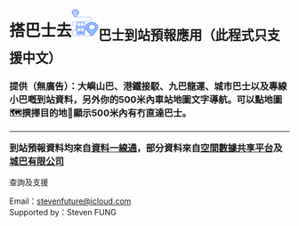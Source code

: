 <h1>搭巴士去<img src="icon48.png"><sub>巴士到站預報應用（此程式只支援中文）</sub></h1>
<h3>
提供（無廣告）：大嶼山巴、港鐵接駁、九巴龍運、城市巴士以及專線小巴嘅到站資料，另外你的500米內車站地圖文字導航。可以點地圖🗺️撰擇目的地📍顯示500米內有冇直達巴士。
<hr>
到站預報資料均來自<a href="https://data.gov.hk">資料一線通</a>，部分資料來自<a href="https://portal.csdi.gov.hk/csdi-webpage/">空間數據共享平台</a>及<a href="https://www.citybus.com.hk/">城巴有限公司</a>
</h3>
<p>查詢及支援</p>
Email：<a href="mailto:stevenfuture@icloud.com">stevenfuture@icloud.com</a>
<br>
Supported by：Steven FUNG
